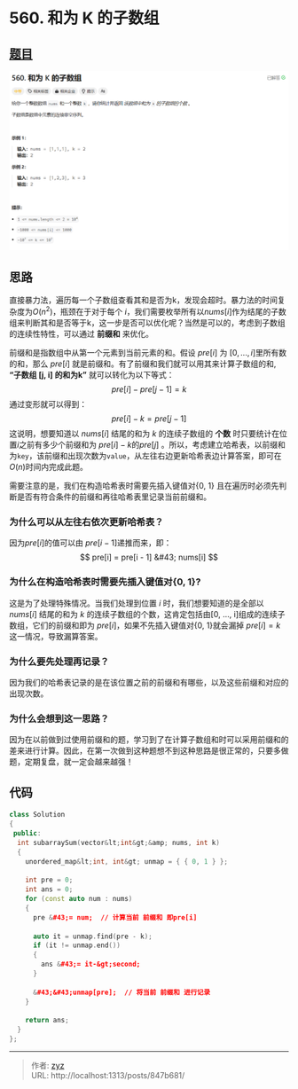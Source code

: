 # 560. 和为 K 的子数组


## [题目](https://leetcode.cn/problems/subarray-sum-equals-k/description/?envType=study-plan-v2&amp;envId=top-100-liked)

![图1](/PostsImgs/LeetCode/560/question.png)

## 思路

直接暴力法，遍历每一个子数组查看其和是否为k，发现会超时。暴力法的时间复杂度为$O(n^2)$，瓶颈在于对于每个 $i$，我们需要枚举所有以$nums[i]$作为结尾的子数组来判断其和是否等于k，这一步是否可以优化呢？当然是可以的，考虑到子数组的连续性特性，可以通过 **前缀和** 来优化。

前缀和是指数组中从第一个元素到当前元素的和。假设 $pre[i]$ 为 $[0, ..., i]$里所有数的和，那么 $pre[i]$ 就是前缀和。有了前缀和我们就可以用其来计算子数组的和, **“子数组 [j, i] 的和为k”** 就可以转化为以下等式：
$$
pre[i] - pre[j - 1] = k
$$
通过变形就可以得到：
$$
pre[i]  - k =  pre[j - 1]
$$
这说明，想要知道以 $nums[i]$ 结尾的和为 $k$ 的连续子数组的 **个数** 时只要统计在位置$i$之前有多少个前缀和为 $pre[i]  - k$的$pre[j]$ 。所以，考虑建立哈希表，以前缀和为`key`，该前缀和出现次数为`value`，从左往右边更新哈希表边计算答案，即可在$O(n)$时间内完成此题。

需要注意的是，我们在构造哈希表时需要先插入键值对{0, 1} 且在遍历时必须先判断是否有符合条件的前缀和再往哈希表里记录当前前缀和。

### 为什么可以从左往右依次更新哈希表？

因为$pre[i]$的值可以由 $pre[i - 1]$递推而来，即：
$$
pre[i] = pre[i - 1] &#43; nums[i]
$$

### 为什么在构造哈希表时需要先插入键值对{0, 1}?

这是为了处理特殊情况。当我们处理到位置 $i$ 时，我们想要知道的是全部以 $nums[i]$ 结尾的和为 $k$ 的连续子数组的个数，这肯定包括由[0, ..., i]组成的连续子数组，它们的前缀和即为 $pre[i]$，如果不先插入键值对{0, 1}就会漏掉 $pre[i] = k$ 这一情况，导致漏算答案。

### 为什么要先处理再记录？

因为我们的哈希表记录的是在该位置之前的前缀和有哪些，以及这些前缀和对应的出现次数。

### 为什么会想到这一思路？

因为在以前做到过使用前缀和的题，学习到了在计算子数组和时可以采用前缀和的差来进行计算。因此，在第一次做到这种题想不到这种思路是很正常的，只要多做题，定期复盘，就一定会越来越强！

## 代码

```cpp
class Solution
{
 public:
  int subarraySum(vector&lt;int&gt;&amp; nums, int k)
  {
    unordered_map&lt;int, int&gt; unmap = { { 0, 1 } }; 

    int pre = 0;
    int ans = 0;
    for (const auto num : nums)
    {
      pre &#43;= num;  // 计算当前 前缀和 即pre[i]

      auto it = unmap.find(pre - k);
      if (it != unmap.end())
      {
        ans &#43;= it-&gt;second;
      }

      &#43;&#43;unmap[pre];  // 将当前 前缀和 进行记录
    }

    return ans;
  }
};
```


---

> 作者: [zyz](https://github.com/YouZhiZheng)  
> URL: http://localhost:1313/posts/847b681/  

